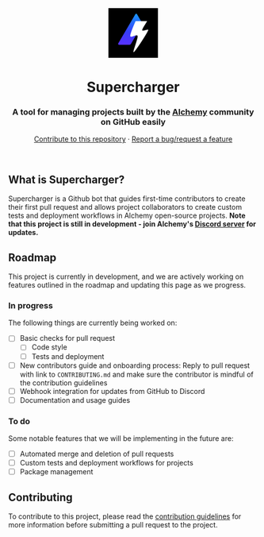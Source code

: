 <div align="center">
    <a href="https://github.com/cytronicoder/supercharger">
        <img src="assets/images/logo.png" alt="Supercharger logo" width="100" height="100">
    </a>
    <h1>Supercharger</h1>
    <h3>A tool for managing projects built by the <a href="https://alchemy.com">Alchemy</a> community on GitHub easily</h3>
    <p>
        <a href="https://github.com/cytronicoder/supercharger/pulls">Contribute to this repository</a>
        ·
        <a href="https://github.com/cytronicoder/supercharger/issues">Report a bug/request a feature</a>
    </p>
</div>

<br />

## What is Supercharger?

Supercharger is a Github bot that guides first-time contributors to create their first pull request and allows project collaborators to create custom tests and deployment workflows in Alchemy open-source projects. **Note that this project is still in development - join Alchemy's [Discord server](https://discord.gg/RbZtCrzWKY) for updates.**</p>
</div>

## Roadmap

This project is currently in development, and we are actively working on features outlined in the roadmap and updating this page as we progress.

### In progress

The following things are currently being worked on:

- [ ] Basic checks for pull request
  - [ ] Code style
  - [ ] Tests and deployment
- [ ] New contributors guide and onboarding process: Reply to pull request with link to `CONTRIBUTING.md` and make sure the contributor is mindful of the contribution guidelines
- [ ] Webhook integration for updates from GitHub to Discord
- [ ] Documentation and usage guides

### To do

Some notable features that we will be implementing in the future are:

- [ ] Automated merge and deletion of pull requests
- [ ] Custom tests and deployment workflows for projects
- [ ] Package management

## Contributing

To contribute to this project, please read the [contribution guidelines](CONTRIBUTING.md) for more information before submitting a pull request to the project.
